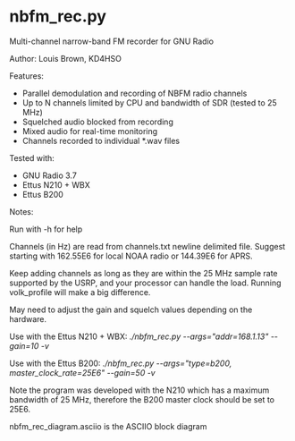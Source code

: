 nbfm_rec.py
======

Multi-channel narrow-band FM recorder for GNU Radio

Author: Louis Brown, KD4HSO

Features:
- Parallel demodulation and recording of NBFM radio channels
- Up to N channels limited by CPU and bandwidth of SDR (tested to 25 MHz)
- Squelched audio blocked from recording
- Mixed audio for real-time monitoring
- Channels recorded to individual *.wav files


Tested with: 
- GNU Radio 3.7
- Ettus N210 + WBX
- Ettus B200


Notes:

Run with -h for help

Channels (in Hz) are read from channels.txt newline delimited file.
Suggest starting with 162.55E6 for local NOAA radio or 144.39E6 for APRS.

Keep adding channels as long as they are within the 25 MHz sample rate
supported by the USRP, and your processor can handle the load.
Running volk_profile will make a big difference.

May need to adjust the gain and squelch values depending on the hardware.

Use with the Ettus N210 + WBX:
*./nbfm_rec.py --args="addr=168.1.13" --gain=10 -v*

Use with the Ettus B200:
*./nbfm_rec.py --args="type=b200, master_clock_rate=25E6" --gain=50 -v*

Note the program was developed with the N210 which has a maximum bandwidth
of 25 MHz, therefore the B200 master clock should be set to 25E6.

nbfm_rec_diagram.asciio is the ASCIIO block diagram
